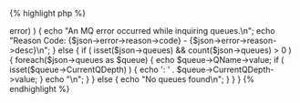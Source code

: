 {% highlight php %}
<?php
	/*
	 * This sample will show all SYSTEM queues from queuemanager PIGEON and
	 * prints the current queue depth if this property exists for the queue.
	 * MQWeb runs on localhost and is listening on port 8081. 
	 */
	$url = "http://localhost:8081/api/queue/inquire/PIGEON/SYSTEM*";

	$curl = curl_init();
	curl_setopt($curl, CURLOPT_URL, $url);
	curl_setopt($curl, CURLOPT_RETURNTRANSFER, 1);

	if ( ($response = curl_exec($curl)) === false )	{
		$err = curl_error($curl);
		echo "An HTTP error occurred while getting queue information: $err\n";
	}
	else {
		$json = json_decode($response);
		if ( isset($json->error) ) {
			echo "An MQ error occurred while inquiring queues.\n";
			echo "Reason Code: {$json->error->reason->code} - {$json->error->reason->desc}\n";
		}
		else {
			if ( isset($json->queues) && count($json->queues) > 0 ) {
				foreach($json->queues as $queue)
				{
					echo $queue->QName->value;
					if ( isset($queue->CurrentQDepth) ) {
						echo ': ' . $queue->CurrentQDepth->value;
					}
					echo "\n";
				}
			}
			else
			{
				echo "No queues found\n";
			}
		}
	}
{% endhighlight %}
